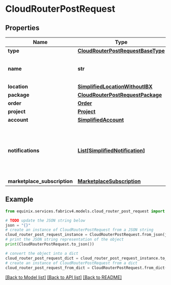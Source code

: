 # CloudRouterPostRequest


## Properties

Name | Type | Description | Notes
------------ | ------------- | ------------- | -------------
**type** | [**CloudRouterPostRequestBaseType**](CloudRouterPostRequestBaseType.md) |  | 
**name** | **str** | Customer-provided Cloud Router name | 
**location** | [**SimplifiedLocationWithoutIBX**](SimplifiedLocationWithoutIBX.md) |  | 
**package** | [**CloudRouterPostRequestPackage**](CloudRouterPostRequestPackage.md) |  | 
**order** | [**Order**](Order.md) |  | [optional] 
**project** | [**Project**](Project.md) |  | [optional] 
**account** | [**SimplifiedAccount**](SimplifiedAccount.md) |  | [optional] 
**notifications** | [**List[SimplifiedNotification]**](SimplifiedNotification.md) | Preferences for notifications on connection configuration or status changes | [optional] 
**marketplace_subscription** | [**MarketplaceSubscription**](MarketplaceSubscription.md) |  | [optional] 

## Example

```python
from equinix.services.fabricv4.models.cloud_router_post_request import CloudRouterPostRequest

# TODO update the JSON string below
json = "{}"
# create an instance of CloudRouterPostRequest from a JSON string
cloud_router_post_request_instance = CloudRouterPostRequest.from_json(json)
# print the JSON string representation of the object
print(CloudRouterPostRequest.to_json())

# convert the object into a dict
cloud_router_post_request_dict = cloud_router_post_request_instance.to_dict()
# create an instance of CloudRouterPostRequest from a dict
cloud_router_post_request_from_dict = CloudRouterPostRequest.from_dict(cloud_router_post_request_dict)
```
[[Back to Model list]](../README.md#documentation-for-models) [[Back to API list]](../README.md#documentation-for-api-endpoints) [[Back to README]](../README.md)


